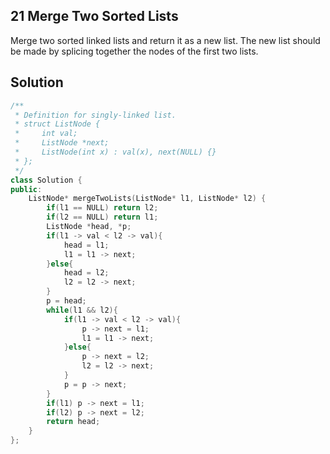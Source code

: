 ## 21	Merge Two Sorted Lists

Merge two sorted linked lists and return it as a new list. The new list should be made by splicing together the nodes of the first two lists.

## Solution

```C++
/**
 * Definition for singly-linked list.
 * struct ListNode {
 *     int val;
 *     ListNode *next;
 *     ListNode(int x) : val(x), next(NULL) {}
 * };
 */
class Solution {
public:
    ListNode* mergeTwoLists(ListNode* l1, ListNode* l2) {
    	if(l1 == NULL) return l2;
    	if(l2 == NULL) return l1;
        ListNode *head, *p;
        if(l1 -> val < l2 -> val){
        	head = l1;
        	l1 = l1 -> next;
    	}else{
    		head = l2;
    		l2 = l2 -> next;
    	}	
    	p = head;
    	while(l1 && l2){
    		if(l1 -> val < l2 -> val){
    			p -> next = l1;
    			l1 = l1 -> next;
    		}else{
    			p -> next = l2;
    			l2 = l2 -> next;
    		}
    		p = p -> next;
    	}
    	if(l1) p -> next = l1;
    	if(l2) p -> next = l2;
    	return head;
    }
};
```